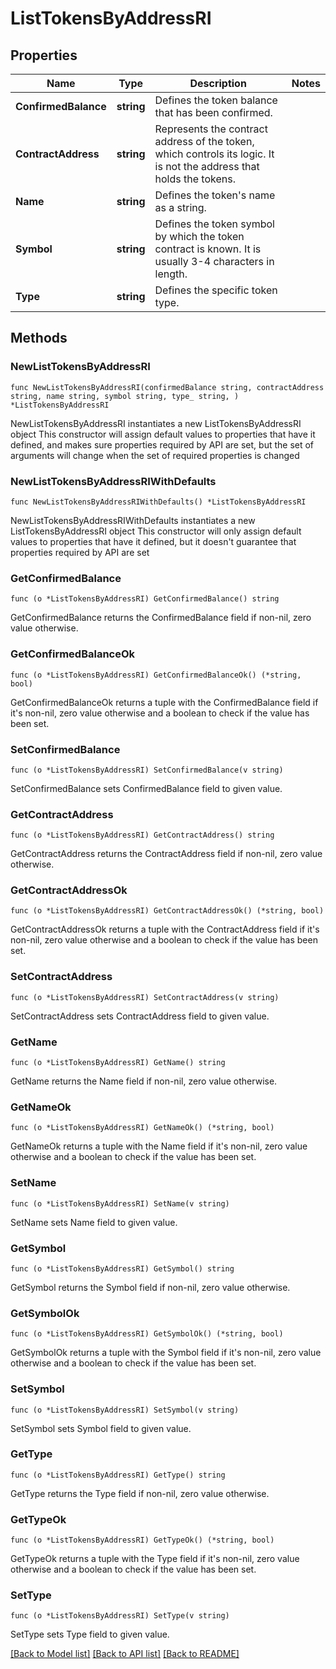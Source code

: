 # ListTokensByAddressRI

## Properties

Name | Type | Description | Notes
------------ | ------------- | ------------- | -------------
**ConfirmedBalance** | **string** | Defines the token balance that has been confirmed. | 
**ContractAddress** | **string** | Represents the contract address of the token, which controls its logic. It is not the address that holds the tokens. | 
**Name** | **string** | Defines the token&#39;s name as a string. | 
**Symbol** | **string** | Defines the token symbol by which the token contract is known. It is usually 3-4 characters in length. | 
**Type** | **string** | Defines the specific token type. | 

## Methods

### NewListTokensByAddressRI

`func NewListTokensByAddressRI(confirmedBalance string, contractAddress string, name string, symbol string, type_ string, ) *ListTokensByAddressRI`

NewListTokensByAddressRI instantiates a new ListTokensByAddressRI object
This constructor will assign default values to properties that have it defined,
and makes sure properties required by API are set, but the set of arguments
will change when the set of required properties is changed

### NewListTokensByAddressRIWithDefaults

`func NewListTokensByAddressRIWithDefaults() *ListTokensByAddressRI`

NewListTokensByAddressRIWithDefaults instantiates a new ListTokensByAddressRI object
This constructor will only assign default values to properties that have it defined,
but it doesn't guarantee that properties required by API are set

### GetConfirmedBalance

`func (o *ListTokensByAddressRI) GetConfirmedBalance() string`

GetConfirmedBalance returns the ConfirmedBalance field if non-nil, zero value otherwise.

### GetConfirmedBalanceOk

`func (o *ListTokensByAddressRI) GetConfirmedBalanceOk() (*string, bool)`

GetConfirmedBalanceOk returns a tuple with the ConfirmedBalance field if it's non-nil, zero value otherwise
and a boolean to check if the value has been set.

### SetConfirmedBalance

`func (o *ListTokensByAddressRI) SetConfirmedBalance(v string)`

SetConfirmedBalance sets ConfirmedBalance field to given value.


### GetContractAddress

`func (o *ListTokensByAddressRI) GetContractAddress() string`

GetContractAddress returns the ContractAddress field if non-nil, zero value otherwise.

### GetContractAddressOk

`func (o *ListTokensByAddressRI) GetContractAddressOk() (*string, bool)`

GetContractAddressOk returns a tuple with the ContractAddress field if it's non-nil, zero value otherwise
and a boolean to check if the value has been set.

### SetContractAddress

`func (o *ListTokensByAddressRI) SetContractAddress(v string)`

SetContractAddress sets ContractAddress field to given value.


### GetName

`func (o *ListTokensByAddressRI) GetName() string`

GetName returns the Name field if non-nil, zero value otherwise.

### GetNameOk

`func (o *ListTokensByAddressRI) GetNameOk() (*string, bool)`

GetNameOk returns a tuple with the Name field if it's non-nil, zero value otherwise
and a boolean to check if the value has been set.

### SetName

`func (o *ListTokensByAddressRI) SetName(v string)`

SetName sets Name field to given value.


### GetSymbol

`func (o *ListTokensByAddressRI) GetSymbol() string`

GetSymbol returns the Symbol field if non-nil, zero value otherwise.

### GetSymbolOk

`func (o *ListTokensByAddressRI) GetSymbolOk() (*string, bool)`

GetSymbolOk returns a tuple with the Symbol field if it's non-nil, zero value otherwise
and a boolean to check if the value has been set.

### SetSymbol

`func (o *ListTokensByAddressRI) SetSymbol(v string)`

SetSymbol sets Symbol field to given value.


### GetType

`func (o *ListTokensByAddressRI) GetType() string`

GetType returns the Type field if non-nil, zero value otherwise.

### GetTypeOk

`func (o *ListTokensByAddressRI) GetTypeOk() (*string, bool)`

GetTypeOk returns a tuple with the Type field if it's non-nil, zero value otherwise
and a boolean to check if the value has been set.

### SetType

`func (o *ListTokensByAddressRI) SetType(v string)`

SetType sets Type field to given value.



[[Back to Model list]](../README.md#documentation-for-models) [[Back to API list]](../README.md#documentation-for-api-endpoints) [[Back to README]](../README.md)


